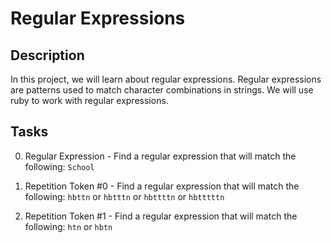 # Regular Expressions

## Description

In this project, we will learn about regular expressions. Regular expressions are patterns used to match character combinations in strings. We will use ruby to work with regular expressions.

## Tasks

0. Regular Expression - Find a regular expression that will match the following: `School`

1. Repetition Token #0 - Find a regular expression that will match the following: `hbttn` or `hbtttn` or `hbttttn` or `hbtttttn`

2. Repetition Token #1 - Find a regular expression that will match the following: `htn` or `hbtn`
